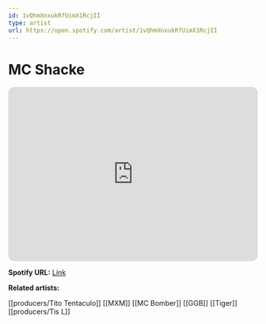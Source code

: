 ```yaml
---
id: 1vQhmXnxukRfUimX1RcjII
type: artist
url: https://open.spotify.com/artist/1vQhmXnxukRfUimX1RcjII
---
```

# MC Shacke

<iframe style="border-radius:12px" src="https://open.spotify.com/embed/artist/1vQhmXnxukRfUimX1RcjII" width="100%" height="352" frameBorder="0" allowfullscreen="" allow="autoplay; clipboard-write; encrypted-media; fullscreen; picture-in-picture" loading="lazy"></iframe>

**Spotify URL:** [Link](https://open.spotify.com/artist/1vQhmXnxukRfUimX1RcjII)

**Related artists:**

[[producers/Tito Tentaculo]]
[[MXM]]
[[MC Bomber]]
[[GGB]]
[[Tiger]]
[[producers/Tis L]]
